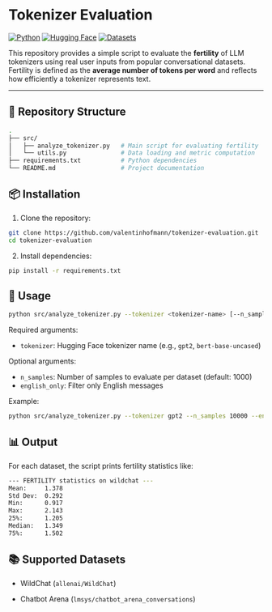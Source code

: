 # Tokenizer Evaluation

[![Python](https://img.shields.io/badge/Python-3.10+-blue.svg)](https://www.python.org/)
[![Hugging Face](https://img.shields.io/badge/HuggingFace-Transformers-orange.svg)](https://huggingface.co/transformers/)
[![Datasets](https://img.shields.io/badge/Datasets-HuggingFace-blueviolet.svg)](https://huggingface.co/datasets)

This repository provides a simple script to evaluate the **fertility** of LLM tokenizers using real user inputs from popular conversational datasets. 
Fertility is defined as the **average number of tokens per word** and reflects how efficiently a tokenizer represents text.

---

## 📂 Repository Structure

```bash
.
├── src/
│   ├── analyze_tokenizer.py   # Main script for evaluating fertility
│   └── utils.py               # Data loading and metric computation
├── requirements.txt           # Python dependencies
└── README.md                  # Project documentation
```

## 📦 Installation

1. Clone the repository:
```bash
git clone https://github.com/valentinhofmann/tokenizer-evaluation.git
cd tokenizer-evaluation
```

2. Install dependencies:

```bash
pip install -r requirements.txt
```

## 🚀 Usage

```bash
python src/analyze_tokenizer.py --tokenizer <tokenizer-name> [--n_samples N] [--english_only]
```

Required arguments:
- `tokenizer`: Hugging Face tokenizer name (e.g., `gpt2`, `bert-base-uncased`)

Optional arguments:
- `n_samples`: Number of samples to evaluate per dataset (default: 1000)
- `english_only`: Filter only English messages

Example:

```bash
python src/analyze_tokenizer.py --tokenizer gpt2 --n_samples 10000 --english_only
```

## 📊 Output

For each dataset, the script prints fertility statistics like:

```bash
--- FERTILITY statistics on wildchat ---
Mean:     1.378
Std Dev:  0.292
Min:      0.917
Max:      2.143
25%:      1.205
Median:   1.349
75%:      1.502
```

## 📚 Supported Datasets

- WildChat (`allenai/WildChat`)

- Chatbot Arena (`lmsys/chatbot_arena_conversations`)
